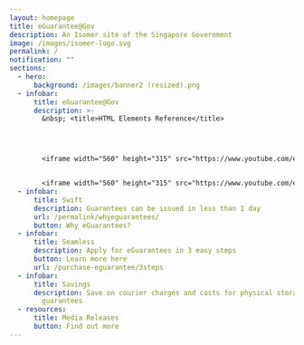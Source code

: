 ```yaml
---
layout: homepage
title: eGuarantee@Gov
description: An Isomer site of the Singapore Government
image: /images/isomer-logo.svg
permalink: /
notification: ""
sections:
  - hero:
      background: /images/banner2 (resized).png
  - infobar:
      title: eGuarantee@Gov
      description: >-
        &nbsp; <title>HTML Elements Reference</title>




        <iframe width="560" height="315" src="https://www.youtube.com/embed/W5NVhDmFIHo" title="YouTube video player" frameborder="0" allow="accelerometer; autoplay; clipboard-write; encrypted-media; gyroscope; picture-in-picture" allowfullscreen=""></iframe>


        <iframe width="560" height="315" src="https://www.youtube.com/embed/S89yID2BjM4" title="YouTube video player" frameborder="0" allow="accelerometer; autoplay; clipboard-write; encrypted-media; gyroscope; picture-in-picture" allowfullscreen=""></iframe>
  - infobar:
      title: Swift
      description: Guarantees can be issued in less than 1 day
      url: /permalink/whyeguarantees/
      button: Why eGuarantees?
  - infobar:
      title: Seamless
      description: Apply for eGuarantees in 3 easy steps
      button: Learn more here
      url: /purchase-eguarantee/3steps
  - infobar:
      title: Savings
      description: Save on courier charges and costs for physical storage of paper
        guarantees
  - resources:
      title: Media Releases
      button: Find out more
---
```

